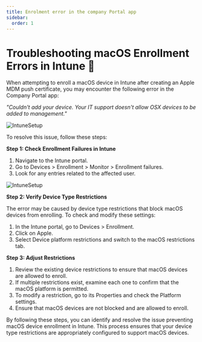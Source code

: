 ```yaml
---
title: Enrolment error in the company Portal app
sidebar:
  order: 1
---
```


# Troubleshooting macOS Enrollment Errors in Intune 🎯

When attempting to enroll a macOS device in Intune after creating an Apple MDM push certificate, 
you may encounter the following error in the Company Portal app:

_"Couldn't add your device. Your IT support doesn't allow OSX devices to be added to management."_

![IntuneSetup](/src/assets/IntuneSetup/CompanyPortalError.png)

To resolve this issue, follow these steps:

**Step 1: Check Enrollment Failures in Intune**

1. Navigate to the Intune portal.
2. Go to Devices > Enrollment > Monitor > Enrollment failures.
3. Look for any entries related to the affected user.

![IntuneSetup](/src/assets/IntuneSetup/IntuneErrorDetails.png)

**Step 2: Verify Device Type Restrictions**

The error may be caused by device type restrictions that block macOS devices from enrolling. 
To check and modify these settings:

1. In the Intune portal, go to Devices > Enrollment.
2. Click on Apple.
3. Select Device platform restrictions and switch to the macOS restrictions tab.

**Step 3: Adjust Restrictions**

1. Review the existing device restrictions to ensure that macOS devices are allowed to enroll.
2. If multiple restrictions exist, examine each one to confirm that the macOS platform is permitted.
3. To modify a restriction, go to its Properties and check the Platform settings.
4. Ensure that macOS devices are not blocked and are allowed to enroll.

By following these steps, you can identify and resolve the issue preventing macOS device enrollment in Intune. 
This process ensures that your device type restrictions are appropriately configured to support macOS devices.
